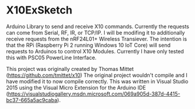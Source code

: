 # X10ExSketch
Arduino Library to send and receive X10 commands. Currently the requests can come from Serial, RF, IR, or TCP/IP. I will be modifing it to additionally receive requests from the nRF24L01+ Wireless Transiever. The intention is that the RPi (Raspberry Pi 2 running Windows 10 IoT Core) will send requests to Arduinos to control X10 Modules. Currently I have only tested this with PSC05 PowerLine Interface. 

This project was originally created by Thomas Mittet (https://github.com/tmittet/x10) The original project wouldn't compile and I have modified it to now compile correctly. This was written in Visual Studio 2015 using the Visual Micro Extension for the Arduino IDE (https://visualstudiogallery.msdn.microsoft.com/069a905d-387d-4415-bc37-665a5ac9caba). 

